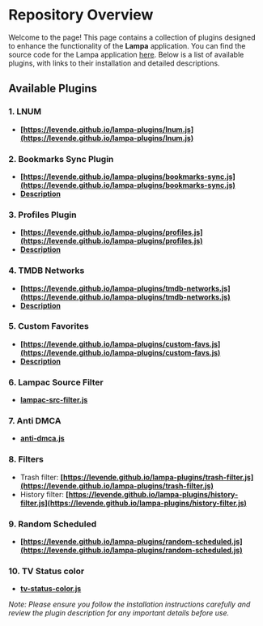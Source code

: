 # Repository Overview

Welcome to the page! This page contains a collection of plugins designed to enhance the functionality of the **Lampa** application. You can find the source code for the Lampa application [here](https://github.com/yumata/lampa-source). Below is a list of available plugins, with links to their installation and detailed descriptions.

## Available Plugins

### 1. **LNUM**
- **[https://levende.github.io/lampa-plugins/lnum.js](https://levende.github.io/lampa-plugins/lnum.js)**

### 2. **Bookmarks Sync Plugin**
- **[https://levende.github.io/lampa-plugins/bookmarks-sync.js](https://levende.github.io/lampa-plugins/bookmarks-sync.js)**
- **[Description](https://levende.github.io/lampa-plugins/docs/bookmarks-sync)**

### 3. **Profiles Plugin**
- **[https://levende.github.io/lampa-plugins/profiles.js](https://levende.github.io/lampa-plugins/profiles.js)**
- **[Description](https://levende.github.io/lampa-plugins/docs/profiles)**

### 4. **TMDB Networks**
- **[https://levende.github.io/lampa-plugins/tmdb-networks.js](https://levende.github.io/lampa-plugins/tmdb-networks.js)**
- **[Description](https://levende.github.io/lampa-plugins/docs/tmdb-networks)**

### 5. **Custom Favorites**
- **[https://levende.github.io/lampa-plugins/custom-favs.js](https://levende.github.io/lampa-plugins/custom-favs.js)**
- **[Description](https://levende.github.io/lampa-plugins/docs/custom-favs)**

### 6. **Lampac Source Filter**
- **[lampac-src-filter.js](https://levende.github.io/lampa-plugins/lampac-src-filter.js)**

### 7. **Anti DMCA**
- **[anti-dmca.js](https://levende.github.io/lampa-plugins/anti-dmca.js)**

### 8. **Filters**
- Trash filter: **[https://levende.github.io/lampa-plugins/trash-filter.js](https://levende.github.io/lampa-plugins/trash-filter.js)**
- History filter: **[https://levende.github.io/lampa-plugins/history-filter.js](https://levende.github.io/lampa-plugins/history-filter.js)**

### 9. **Random Scheduled**
- **[https://levende.github.io/lampa-plugins/random-scheduled.js](https://levende.github.io/lampa-plugins/random-scheduled.js)**

### 10. **TV Status color**
- **[tv-status-color.js](https://levende.github.io/lampa-plugins/tv-status-color.js)**

*Note: Please ensure you follow the installation instructions carefully and review the plugin description for any important details before use.*
